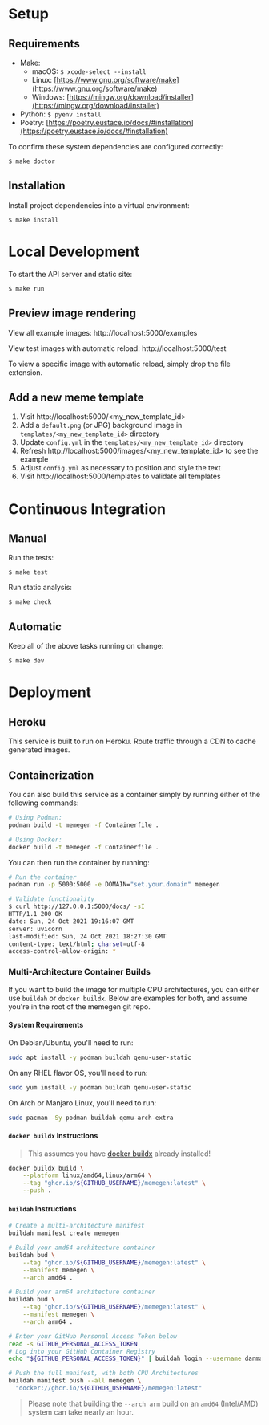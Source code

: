 # Setup

## Requirements

- Make:
  - macOS: `$ xcode-select --install`
  - Linux: [https://www.gnu.org/software/make](https://www.gnu.org/software/make)
  - Windows: [https://mingw.org/download/installer](https://mingw.org/download/installer)
- Python: `$ pyenv install`
- Poetry: [https://poetry.eustace.io/docs/#installation](https://poetry.eustace.io/docs/#installation)

To confirm these system dependencies are configured correctly:

```text
$ make doctor
```

## Installation

Install project dependencies into a virtual environment:

```text
$ make install
```

# Local Development

To start the API server and static site:

```text
$ make run
```

## Preview image rendering

View all example images: http://localhost:5000/examples

View test images with automatic reload: http://localhost:5000/test

To view a specific image with automatic reload, simply drop the file extension.

## Add a new meme template

1. Visit http://localhost:5000/<my_new_template_id>
2. Add a `default.png` (or JPG) background image in `templates/<my_new_template_id>` directory
3. Update `config.yml` in the `templates/<my_new_template_id>` directory
4. Refresh http://localhost:5000/images/<my_new_template_id> to see the example
5. Adjust `config.yml` as necessary to position and style the text
6. Visit http://localhost:5000/templates to validate all templates

# Continuous Integration

## Manual

Run the tests:

```text
$ make test
```

Run static analysis:

```text
$ make check
```

## Automatic

Keep all of the above tasks running on change:

```text
$ make dev
```

# Deployment

## Heroku

This service is built to run on Heroku. Route traffic through a CDN to cache generated images.

## Containerization

You can also build this service as a container simply by running either of the following commands:

```bash
# Using Podman:
podman build -t memegen -f Containerfile .

# Using Docker:
docker build -t memegen -f Containerfile .
```

You can then run the container by running:

```bash
# Run the container
podman run -p 5000:5000 -e DOMAIN="set.your.domain" memegen

# Validate functionality
$ curl http://127.0.0.1:5000/docs/ -sI
HTTP/1.1 200 OK
date: Sun, 24 Oct 2021 19:16:07 GMT
server: uvicorn
last-modified: Sun, 24 Oct 2021 18:27:30 GMT
content-type: text/html; charset=utf-8
access-control-allow-origin: *
```

### Multi-Architecture Container Builds

If you want to build the image for multiple CPU architectures, you can either use `buildah` or `docker buildx`. Below are examples for both, and assume you're in the root of the memegen git repo.

#### System Requirements

On Debian/Ubuntu, you'll need to run:

```bash
sudo apt install -y podman buildah qemu-user-static
```

On any RHEL flavor OS, you'll need to run:

```bash
sudo yum install -y podman buildah qemu-user-static
```

On Arch or Manjaro Linux, you'll need to run:

```bash
sudo pacman -Sy podman buildah qemu-arch-extra
```

#### `docker buildx` Instructions

> This assumes you have [docker buildx](https://docs.docker.com/buildx/working-with-buildx/) already installed!

```bash
docker buildx build \
    --platform linux/amd64,linux/arm64 \
    --tag "ghcr.io/${GITHUB_USERNAME}/memegen:latest" \
    --push .
```

#### `buildah` Instructions

```bash
# Create a multi-architecture manifest
buildah manifest create memegen

# Build your amd64 architecture container
buildah bud \
    --tag "ghcr.io/${GITHUB_USERNAME}/memegen:latest" \
    --manifest memegen \
    --arch amd64 .

# Build your arm64 architecture container
buildah bud \
    --tag "ghcr.io/${GITHUB_USERNAME}/memegen:latest" \
    --manifest memegen \
    --arch arm64 .

# Enter your GitHub Personal Access Token below
read -s GITHUB_PERSONAL_ACCESS_TOKEN
# Log into your GitHub Container Registry
echo "${GITHUB_PERSONAL_ACCESS_TOKEN}" | buildah login --username danmanners --password-stdin ghcr.io

# Push the full manifest, with both CPU Architectures
buildah manifest push --all memegen \
  "docker://ghcr.io/${GITHUB_USERNAME}/memegen:latest"
```

> Please note that building the `--arch arm` build on an `amd64` (Intel/AMD) system can take nearly an hour.
